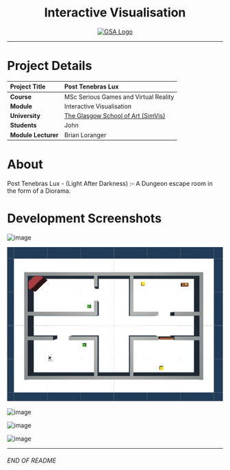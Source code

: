 <h1 align="center">Interactive Visualisation</h1>

<a href="https://www.gsa.ac.uk/research/research-units/school-of-simulation-and-visualisation/" >
<p align="center"><img src="https://d4ya733yr7s0y.cloudfront.net/images/made/images/uploads/general/Uni-logo-GSA_730_290_80.jpg"
alt="GSA Logo" width="600" height="250"/>
</p></a>

***

# Project Details
| **Project Title** | Post Tenebras Lux |
| :------------- |:-------------|
| **Course**              | MSc Serious Games and Virtual Reality |
| **Module**              | Interactive Visualisation |
| **University**           | [The Glasgow School of Art (SimVis)](https://www.gsa.ac.uk/research/research-units/school-of-simulation-and-visualisation/) |
| **Students**             | John |
| **Module Lecturer**      | Brian Loranger |

# About
Post Tenebras Lux - (Light After Darkness) :- A Dungeon escape room in the form of a Diorama.

# Development Screenshots
![image](https://user-images.githubusercontent.com/26766163/161550986-551bbf69-16cd-40ed-9de3-2bbe00948cf7.png)

![image](https://github.com/johnshields/post-tenebras-lux/blob/main/workings/dev_screenshots/diorama_proto.PNG)

![image](https://user-images.githubusercontent.com/26766163/161550639-9684c7f2-15c4-4354-9092-6912993fa399.png)

![image](https://user-images.githubusercontent.com/26766163/161550697-72b1f754-0e7e-4a67-9550-71abfbdda718.png)

![image](https://user-images.githubusercontent.com/26766163/161550569-463ec958-3f2a-4332-b71f-8c0ad4862c39.png)


***
###### END OF README
